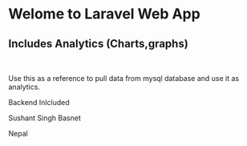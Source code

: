 <h1>Welome to Laravel Web App </h1>
<h2>Includes Analytics (Charts,graphs)</h2>

<br>

<p>Use this as a reference to pull data from mysql database and use it as analytics.</p>

<p>Backend Inlcluded</p>


<p> Sushant Singh Basnet</p>
<p>Nepal</p>
